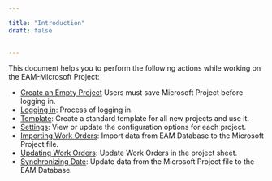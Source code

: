 ```yaml
---

title: "Introduction"
draft: false


---
```

This document helps you to perform the following actions while working on the EAM-Microsoft Project:

  * [Create an Empty Project](MPPI-Create-an-Empty-Project.md) Users must save Microsoft Project before logging in.
  * [Logging in](MPPI-Login.md): Process of logging in. 
  * [Template](Appendix-A-Template.md): Create a standard template for all new projects and use it. 
  * [Settings](MPPI-Settings.md): View or update the configuration options for each project. 
  * [Importing Work Orders](MPPI-ImportWO.md): Import data from EAM Database to the Microsoft Project file.
  * [Updating Work Orders](MPPI-Updating-Work-Orders.md): Update Work Orders in the project sheet.
  * [Synchronizing Date](MPPI-Synchronizing-Data.md): Update data from the Microsoft Project file to the EAM Database.

